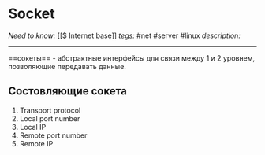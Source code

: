 # Socket
*Need to know:* [[$ Internet base]]
*tegs:* #net #server #linux
*description:*

---
 ==сокеты== - абстрактные интерфейсы для связи между 1 и 2 уровнем, позволяющие передавать данные.
 
 ## Состовляющие сокета
 1. Transport protocol
 2. Local port number
 3. Local IP
 4. Remote port number
 5. Remote IP